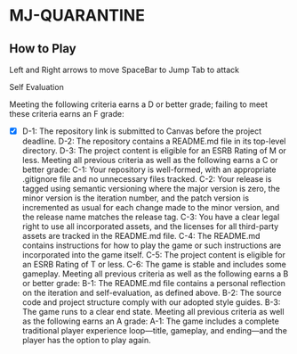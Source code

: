 # MJ-QUARANTINE

## How to Play

Left and Right arrows to move
SpaceBar to Jump
Tab to attack

 Self Evaluation

Meeting the following criteria earns a D or better grade; failing to meet these criteria earns an F grade:
- [x]  D-1: The repository link is submitted to Canvas before the project deadline.
D-2: The repository contains a README.md file in its top-level directory.
D-3: The project content is eligible for an ESRB Rating of M or less.
Meeting all previous criteria as well as the following earns a C or better grade:
C-1: Your repository is well-formed, with an appropriate .gitignore file and no unnecessary files tracked.
C-2: Your release is tagged using semantic versioning where the major version is zero, the minor version is the iteration number, and the patch version is incremented as usual for each change made to the minor version, and the release name matches the release tag.
C-3: You have a clear legal right to use all incorporated assets, and the licenses for all third-party assets are tracked in the README.md file.
C-4: The README.md contains instructions for how to play the game or such instructions are incorporated into the game itself.
C-5: The project content is eligible for an ESRB Rating of T or less.
C-6: The game is stable and includes some gameplay.
Meeting all previous criteria as well as the following earns a B or better grade:
B-1: The README.md file contains a personal reflection on the iteration and self-evaluation, as defined above.
B-2: The source code and project structure comply with our adopted style guides.
B-3: The game runs to a clear end state.
Meeting all previous criteria as well as the following earns an A grade:
A-1: The game includes a complete traditional player experience loop—title, gameplay, and ending—and the player has the option to play again.
